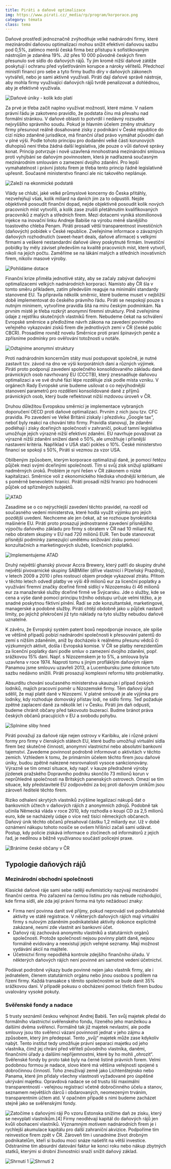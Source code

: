 ```yaml
---
title: Piráti a daňové optimalizace
img: https://www.pirati.cz/_media/rp/program/korporace.png
category: témata
class: tema
---
```


Daňové prostředí jednoznačně zvýhodňuje velké nadnárodní firmy, které mezinárodní daňovou optimalizací mohou snížit efektivní daňovou sazbu pod 0,5%, zatímco menší česká firma bez přístupu k sofistikovaným nástrojům je zdaněna 19%. Již přes 10 000 původně českých firem přesunulo své sídlo do daňových rájů.  Ty jim kromě nižší daňové zátěže poskytují i ochranu před vyšetřováním korupce a nároky věřitelů. Předchozí ministři financí pro sebe a tyto firmy buďto díry v daňových zákonech vytvářeli, nebo je sami aktivně využívali. Piráti dají daňové správě nástroje, aby mohla firmy využívající daňových rájů tvrdě penalizovat a dohlédnou, aby je efektivně využívala.

![Daňové úniky - kolik kdo platí](/assets/img/program/finance/uniky8.png)

Za prvé je třeba začít naplno využívat možností, které máme. V našem právní řádu je zakotveno pravidlo, že podstata činu má převahu nad formální stránkou. V daňové oblasti to potvrdil i nedávný rozsudek nejvyššího správního soudu. Pokud je hlavním účelem změny struktury firmy přesunout reálně dosahované zisky z podnikání v České republice do cizí nízko zdaněné jurisdikce, má finanční úřad právo vymáhat původní daň v plné výši. Podle tohoto principu pro dodanění velké části korunových dluhopisů není třeba žádná další legislativa, jde pouze o vůli daňové správy konat. Princip potvrzuje i nově uzavřená mnohostraná mezinárodní smlouva proti vyhýbání se daňovým povinnostem, která je nadřazená současným mezinárodním smlouvám o zamezení dvojího zdanění. Pro lepší vymahatelnost i právní jistotu firem je třeba tento princip řádně legislativně upřesnit. Současné ministerstvo financí ale nic takového neplánuje.

![Zaleží na ekonmické podstatě](/assets/img/program/finance/uniky2.png)

Vlády se chlubí, jaké velké průmyslové koncerny do Česka přitáhly, nezveřejňují však, kolik miliard na daních jim za to odpustili. Nejde objektivně posoudit finanční dopad, nejde objektivně posoudit kolik nových pracovních míst vytvořili, a kolik zase zrušili přetáhnutím kvalifikovaných pracovníků z malých a středních firem. Mezi dotacemi vyniká stomilionová injekce na inovační linku Andreje Babiše na výrobu méně slanějšího toastového chleba Penam. Piráti prosadí větší transparentnost investičních (daňových) pobídek v České republice. Zveřejníme informace o závazných daňových rozhodnutích (sweet-heart deals, daňové afirmace) s velkými firmami a veškeré nestandardní daňové úlevy poskytnuté firmám. Investiční pobídky by měly záviset především na kvalitě pracovních míst, které vytvoří, nikoli na jejich počtu. Zaměříme se na lákání malých a středních inovativních firem, nikoliv masové výroby.

![Pohlídáme dotace](/assets/img/program/finance/uniky9.png)

Finanční krize přiměla jednotlivé státy, aby se začaly zabývat daňovými optimalizacemi velkých nadnárodních korporací. Namísto aby ČR šla v tomto směru příkladem, zatím především reaguje na minimální standardy stanovené EU. Ta připravila několik směrnic, které budeme muset v nejbližší době implementovat do českého právního řádu. Piráti se nespokojí pouze s nutným minimem, vytvoříme pravidla šitá na míru českým podmínkám. Na prvním místě je třeba rozkrýt anonymní firemní struktury. Plně zveřejníme údaje z rejstříku skutečných vlastníků firem. Nebudeme čekat na schválení Evropské směrnice a předložíme návrh zákona na zavedení povinného veřejného vykazování zisků firem dle jednotlivých zemí v ČR (české public CBCR). Prosadíme rovněž novelu Směrnice proti praní špinavých peněz a zpřísníme podmínky pro ověřování totožnosti u notáře.  

![Odtajníme anonymní struktury](/assets/img/program/finance/uniky11.png)

Proti nadnárodním koncernům státy musí postupovat společně, je nutné zastavit tzv. závod na dno ve výši korporátních daní a různých výjimek. Piráti proto podporují zavedení společného konsolidovaného základu daně právnických osob navrhovaný EU (CCCTB), který znesnadňuje daňovou optimalizaci a ve své druhé fázi lépe rozděluje zisk podle místa vzniku. V orgánech Rady Evropské unie budeme usilovat o co nejvýhodnější stanovení parametrů pro rozdělení konsolidované daně z příjmů právnických osob, který bude reflektovat nižší mzdovou úroveň v ČR.

Druhou důležitou Evropskou směrnicí je implementace vybraných doporučení OECD proti daňové optimalizaci. Prvním z nich jsou tzv. CFC pravidla. Po zavedení ve Velké Británii získaly i přezdívku „Google tax“, neboť byly reakcí na chování této firmy. Pravidla stanovují, že zdanění podléhají i zisky dceřiných společností v zahraničí, pokud tamní legislativa umožňuje jejich výrazně nižší efektivní zdanění. EU navrhuje považovat za výrazně nižší zdanění snížení daně o  50%, ale umožňuje i přísnější nastavení kritéria. Například v USA stačí pokles o 10%. České ministerstvo financí se spokojí s 50%, Piráti si vezmou za vzor USA.

Oblíbeným způsobem, kterým korporace optimalizují daně, je pomocí řetězu půjček mezi svými dceřinými společnosti. Tím si svůj zisk snižují splátkami nadměrných úroků. Problém je nyní řešen v ČR zákonem o nízké kapitalizaci. Směrnice volí z ekonomického hlediska vhodnější kritérium, ale s poměrně benevoletní hranicí.  Piráti prosadí nižší hranici pro hodnocení půjček od spřízněných subjektů.

![ATAD](/assets/img/program/finance/uniky10.png)  

Zasadíme se o co nejrychlejší zavedení těchto pravidel, na rozdíl od současného vedení ministerstva, které hodlá využít výjimku pro jejich pozdější uvedení. Nechceme ale jen čekat, až se rozhoupe byrokratická mašinérie EU. Piráti proto prosazují jednostranné zavedení přísnějšího výpočtu daňového základu pro firmy s obratem v ČR nad 10 miliard Kč, nebo obratem skupiny v EU nad 720 miliónů EUR. Ten bude stanovovat přísnější podmínky zamezující umělému snižování zisku pomocí konzultačních a marketingových služeb, licenčních poplatků.

![Implementujeme ATAD](/assets/img/program/finance/uniky5.png)

Druhý největší ghanský pivovar Accra Brewery, který patří do skupiny druhé největší pivovarnické skupiny SABMiller (dříve vlastnící i Plzeňský Prazdroj), v letech 2009 a 2010 i přes rostoucí objem prodeje vykazoval ztrátu. Přitom v těchto letech odvedl platby ve výši 49 milionů eur za licenční poplatky a využívání firemní značky dceřiné firmě sídlící v Nizozemsku či 46 milionů eur za manažerské služby dceřiné firmě ve Švýcarsku. Jde o služby, kde se cena a výše daně pomocí principu tržního odstupu určuje velmi těžko, a je snadné poskytnou fiktivní plnění. Řadí se zde konzultantské, marketingové, managerské a podobné služby. Piráti chtějí obdobně jako u půjček nastavit limity, po jejichž překročení již tyto náklady na tyto služby nebudou daňově uznatelné.

K závěru, že Evropský systém patent boxů nepodporuje inovace, ale spíše ve většině případů pobízí nadnárodní společnosti k přesouvání patentů do zemí s nižším zdaněním, aniž by docházelo k reálnému přesunu vědců či výzkumných aktivit, došla i Evropská komise. V ČR se platby nerezidentům za licenční poplatky daní podle smluv o zamezení dvojího zdanění, popř. srážkovou 15% daní. Např. s Nizozemskem je to 5%, a smlouva byla uzavřena v roce 1974. Naproti tomu s jiným profláklým daňovým rájem Panamou jsme smlouvu uzavřeli 2013, a Lucembursku jsme dokonce tuto sazbu nedávno snížili. Piráti prosazují komplexní reformu této problematiky.

Absurditu chování současného ministerstva ukauzuje i případ českých lodníků, majích pracovní poměr u Nizozemské firmy. Těm daňový úřad sdělil, že mají platit daně v Nizozemí. V platné smlouvě je ale výjimka pro lodníky, kdy rozhoduje domovský přístav lodi, ne sídlo firmy. Teď požaduje zpětné zaplacení daně za několik let i v Česku. Piráti jim daň odpustí, budeme chránit občany před takovouto buzerací. Budme bránot práva českých občanů pracujících v EU a svobodu pohybu.

![Splníme sliby hned ](/assets/img/program/finance/uniky3.png)

Piráti považují za daňové ráje nejen ostrovy v Karibiku, ale i různé právní formy pro firmy v členských státech EU, které buďto umožňují virtuální sídla firem bez skutečné činnosti, anonymní vlastnictví nebo absolutní bankovní tajemství. Zavedeme povinnost podrobně informovat o aktivitách v těchto zemích. Vzhledem k tomu, že primárním účelem těchto firem jsou daňové úniky, budou zpětně nalezené nesrovnalosti vysoce sankcionovány. Výrazně se tím omezí situace, kdy např. v kauze předražené výroby jízdenek pražského Dopravního podniku skončilo 73 milionů korun v neprůhledné společnosti na Britských panenských ostrovech. Omezí se tím situace, kdy představitelé EU zodpovědní za boj proti daňovým únikům jsou zároveň ředitelé těchto firem.

Riziko odhalení skrytých vlastníků zvýšíme legalizací nákupů dat o bankovních účtech v daňových rájích z anonymních zdrojů. Podobně tak učinila Německá vláda v roce 2010, kdy rozhodla o koupi CD za 2,5 milionů euro, kde se nacházely údaje o více než tisíci německých občanech. Daňový únik těchto občanů přesahoval částku 1,2 miliardy eur. Už v době oznámení nákupu tohoto nosiče se ovšem hříšníci začali sami udávat. Postup, kdy policie získává informace o zločinech od informátorů z jejich řad, je nedílnou a běžně využívanou součástí policejní praxe.

![Bráníme české občany v ČR](/assets/img/program/finance/uniky6.png)

## Typologie daňových rájů

### Mezinárodní obchodní společnosti

Klasické daňové ráje sami sebe raději eufemisticky nazývají mezinárodní finanční centra. Pro zařazení na černou listinu pro nás nebude rozhodující, kde firma sídlí, ale zda její právní forma má tyto nežádoucí znaky:

* Firma není povinna danit své příjmy, pokud neprovádí své podnikatelské aktivity ve státě         registrace. V některých daňových rájích mají virtuální firmy s nulovým zdaněním podnikatelské aktivity dokonce explicitně zakázané, nesmí zde vlastnit ani bankovní účet.                 
* Daňový ráj zachovává anonymitu vlastníků a statutárních orgánů         společnosti. Protože společnosti nejsou povinny platit daně, nejsou formálně evidovány a neexistují jejich veřejné seznamy. Mají možnost vydávání akcií na majitele.        
* Účetnictví firmy nepodléhá kontrole zdejšího finančního úřadu. V některých daňových rájích není povinné ani samotné vedení účetnictví.


Podávat podrobné výkazy bude povinné nejen jako vlastník firmy, ale i jednatelem, členem statutárních orgánu nebo jinou osobou s podílem na řízení firmy. Každá transakce s těmito společnostmi se bude danit 35% srážkovou daní. V případě pokusu o obcházení pomocí třetích firem budou uvalovány vysoké pokuty.


### Svěřenské fondy a nadace

S trusty seznámil českou veřejnost Andrej Babiš. Ten svůj majetek předal do formálního vlastnictví svěřenského fondu, řízeného jeho manželkou a dalšími dvěma svěřenci. Formálně tak již majetek nevlastní, ale podle smlouvy jsou tito svěřenci vázaní povinností jednat v jeho zájmu a způsobem, který jim předepsal. Tento „svůj“ majetek může zase kdykoliv nabýt. Tento institut tedy umožňuje právní separaci majetku od jeho vlastníka, čímž jej chrání před věřiteli původního vlastníka, daněmi, finančními úřady a dalšími nepříjemnostmi, které by ho mohli „ohrozit“. Svěřenské fondy by proto také byly na černé listině právních forem.
Velmi podobnou formou je nadace, slovo které má většina veřejnosti spojené s dobročinnou činností. Toho zneužívají země jako Lichtenštejnsko nebo Panama, které jim přidaly všechny vlastnosti vyžadované pro úspěšné ukrývání majetku. Opravdová nadace se od trustu liší maximální transparentností - veřejnou registrací včetně dobročinného účelu a stanov, seznamem největších dárců i obdarovaných, neomezeným trváním, transparentním účtem atd. V opačném případě s nimi budeme zacházet stejně jako se svěřenskými fondy.

![Zatočíme s daňovými ráji](/assets/img/program/finance/uniky1.png)
Po vzoru Estonska snížíme daň ze zisku, který se nevyplatí vlastníkům.[4] Firmy neodlévají kapitál do daňových rájů jen kvůli obohacení vlastníků. Významným motivem nadnárodních firem je i rychlejší akumulace kapitálu pro další zahraniční akvizice. Podpoříme tím reinvestice firem zpět v ČR. Zároveň tím i usnadníme život drobným podnikatelům, kteří si budou moci snáze našetřit na větší investice. Odstraníme tím absurdní datování faktur ke konci roku nebo nákup zbytných statků, kterými si drobní živnostníci snaží snížit daňový základ.

![Shrnutí 1](/assets/img/program/finance/uniky4.png)
![Shrnutí 2](/assets/img/program/finance/uniky7.png)
